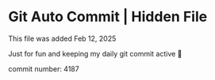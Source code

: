 # Git Auto Commit | Hidden File

This file was added Feb 12, 2025

Just for fun and keeping my daily git commit active 🤪

commit number: 4187
